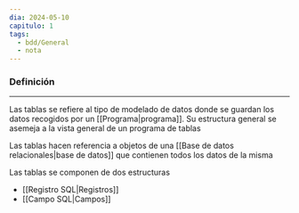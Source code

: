 ```yaml
---
dia: 2024-05-10
capitulo: 1
tags:
  - bdd/General
  - nota
---
```

### Definición
---
Las tablas se refiere al tipo de modelado de datos donde se guardan los datos recogidos por un [[Programa|programa]]. Su estructura general se asemeja a la vista general de un programa de tablas

Las tablas hacen referencia a objetos de una [[Base de datos relacionales|base de datos]] que contienen todos los datos de la misma

Las tablas se componen de dos estructuras
* [[Registro SQL|Registros]]
* [[Campo SQL|Campos]]

